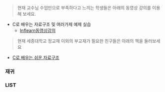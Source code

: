 
> 현재 교수님 수업만으로 부족하다고 느끼는 학생들은 아래의 동영상 강의를 이용해 보세요.
- C로 배우는 자료구조 및 여러가제 예제 실습
  - [Inflearn동영상강의](https://www.inflearn.com/course/c%EB%A1%9C-%EB%B0%B0%EC%9A%B0%EB%8A%94-%EC%9E%90%EB%A3%8C%EA%B5%AC%EC%A1%B0-%EB%B0%8F-%EC%97%AC%EB%9F%AC%EA%B0%80%EC%A7%80-%EC%98%88%EC%A0%9C-%EC%8B%A4%EC%8A%B5/%EC%8B%9C%EA%B0%84%EB%B3%B5%EC%9E%A1%EB%8F%84%EC%99%80-%EC%A0%90%EA%B7%BC%EC%A0%81-%EB%B6%84%EC%84%9D-2/)

> 현재 세종대학교 정교재 이외의 부교재가 필요한 친구들은 아래의 책을 둘러보세요
- [C로 배우는 쉬운 자료구조](http://www.hanbit.co.kr/store/books/look.php?p_code=B7355732474)

### 재귀


### LIST
